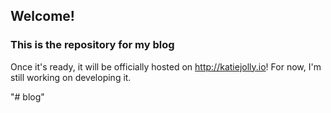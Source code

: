 ## Welcome!

### This is the repository for my blog

Once it's ready, it will be officially hosted on http://katiejolly.io! For now, I'm still working on developing it.

"# blog" 
